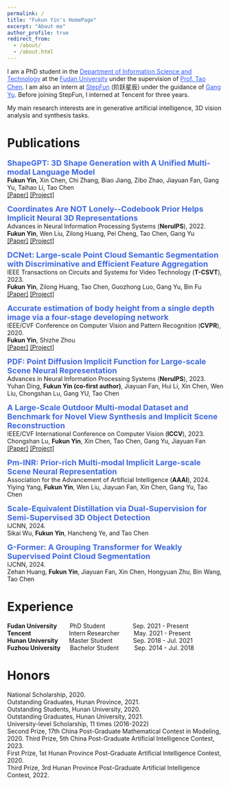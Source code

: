 ```yaml
---
permalink: /
title: "Fukun Yin's HomePage"
excerpt: "About me"
author_profile: true
redirect_from: 
  - /about/
  - /about.html
---
```



I am a PhD student in the <a href="http://www.it.fudan.edu.cn/En" style="color: #3358ff;">Department of Information Science and Technology</a> at the <a href="https://www.fudan.edu.cn/en" style="color: #3358ff;">Fudan University</a> under the supervision of <a href="https://eetchen.github.io/" style="color: #3358ff;">Prof. Tao Chen</a>.
I am also an intern at <a href="https://www.stepfun.com/" style="color: #3358ff;">StepFun</a> (阶跃星辰) under the guidance of <a href="https://www.skicyyu.org/" style="color: #3358ff;">Gang Yu</a>. Before joining StepFun, I interned at Tencent for three years.


My main research interests are in generative artificial intelligence, 3D vision analysis and synthesis tasks.



# Publications

**<font color="#4169E1" size=4 >ShapeGPT: 3D Shape Generation with A Unified Multi-modal Language Model</font>**  
**Fukun Yin**, Xin Chen, Chi Zhang, Biao Jiang, Zibo Zhao, Jiayuan Fan, Gang Yu, Taihao Li, Tao Chen  
[[Paper]](https://arxiv.org/abs/2311.17618) [[Project]](https://shapegpt.github.io)

**<font color="#4169E1" size=4 >Coordinates Are NOT Lonely--Codebook Prior Helps Implicit Neural 3D Representations</font>**  
Advances in Neural Information Processing Systems (**NeruIPS**), 2022.  
**Fukun Yin**, Wen Liu, Zilong Huang, Pei Cheng, Tao Chen, Gang Yu  
[[Paper]](https://arxiv.org/abs/2210.11170) [[Project]](https://github.com/fukunyin/CoCo-NeRF)

**<font color="#4169E1" size=4 >DCNet: Large-scale Point Cloud Semantic Segmentation with Discriminative and Efficient Feature Aggregation</font>**  
IEEE Transactions on Circuits and Systems for Video Technology (**T-CSVT**), 2023.   
**Fukun Yin**, Zilong Huang, Tao Chen, Guozhong Luo, Gang Yu, Bin Fu  
[[Paper]](https://ieeexplore.ieee.org/abstract/document/10025770) [[Project]](https://github.com/fukunyin/DCNet)

**<font color="#4169E1" size=4 >Accurate estimation of body height from a single depth image via a four-stage developing network</font>**  
IEEE/CVF Conference on Computer Vision and Pattern Recognition (**CVPR**), 2020.  
**Fukun Yin**, Shizhe Zhou  
[[Paper]](https://openaccess.thecvf.com/content_CVPR_2020/html/Yin_Accurate_Estimation_of_Body_Height_From_a_Single_Depth_Image_CVPR_2020_paper.html) [[Project]](https://depth2height.github.io/)

**<font color="#4169E1" size=4 >PDF: Point Diffusion Implicit Function for Large-scale Scene Neural Representation</font>**  
Advances in Neural Information Processing Systems (**NeruIPS**), 2023.  
Yuhan Ding, **Fukun Yin (co-first author)**, Jiayuan Fan, Hui Li, Xin Chen, Wen Liu, Chongshan Lu, Gang YU, Tao Chen

**<font color="#4169E1" size=4 >A Large-Scale Outdoor Multi-modal Dataset and Benchmark for Novel View Synthesis and Implicit Scene Reconstruction</font>**  
IEEE/CVF International Conference on Computer Vision (**ICCV**), 2023.  
Chongshan Lu, **Fukun Yin**, Xin Chen, Tao Chen, Gang Yu, Jiayuan Fan  
[[Paper]](https://arxiv.org/abs/2301.06782) [[Project]](https://ommo.luchongshan.com/)

**<font color="#4169E1" size=4 >Pm-INR: Prior-rich Multi-modal Implicit Large-scale Scene Neural Representation </font>**  
Association for the Advancement of Artificial Intelligence (**AAAI**), 2024.  
Yiying Yang, **Fukun Yin**, Wen Liu, Jiayuan Fan, Xin Chen, Gang Yu, Tao Chen

**<font color="#4169E1" size=4 >Scale-Equivalent Distillation via Dual-Supervision for Semi-Supervised 3D Object Detection </font>**  
IJCNN, 2024.  
Sikai Wu, **Fukun Yin**, Hancheng Ye, and Tao Chen

**<font color="#4169E1" size=4 >G-Former: A Grouping Transformer for Weakly Supervised Point Cloud Segmentation </font>**  
IJCNN, 2024.  
Zehan Huang, **Fukun Yin**, Jiayuan Fan, Xin Chen, Hongyuan Zhu, Bin Wang, Tao Chen




# Experience

**Fudan University**    &emsp;&nbsp;&nbsp;      PhD Student       &emsp;&emsp;&emsp;&emsp;     Sep. 2021 - Present  
**Tencent**          &emsp;&emsp;&emsp;&emsp;&emsp;&nbsp;&nbsp;&thinsp;      Intern Researcher &thinsp;&emsp;&nbsp;&thinsp;&thinsp;     May. 2021 - Present  
**Hunan University**    &emsp;&nbsp;     Master Student    &emsp;&emsp;&nbsp;&nbsp;&nbsp;     Sep. 2018 - Jul. 2021  
**Fuzhou University**   &emsp;    Bachelor Student  &emsp;&emsp;    Sep. 2014 - Jul. 2018  





# Honors 
National Scholarship, 2020.  
Outstanding Graduates, Hunan Province, 2021.  
Outstanding Students, Hunan University, 2020.  
Outstanding Graduates, Hunan University, 2021.  
University-level Scholarship, 11 times (2016-2022)  
Second Prize, 17th China Post-Graduate Mathematical Contest in Modeling, 2020. 
Third Prize, 5th China Post-Graduate Artificial Intelligence Contest, 2023.  
First Prize, 1st Hunan Province Post-Graduate Artificial Intelligence Contest, 2020.  
Third Prize, 3rd Hunan Province Post-Graduate Artificial Intelligence Contest, 2022. 


